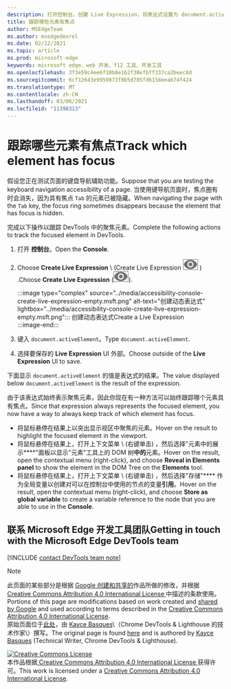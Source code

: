 ```yaml
---
description: 打开控制台，创建 Live Expression，将表达式设置为 document.activeElement。
title: 跟踪哪些元素有焦点
author: MSEdgeTeam
ms.author: msedgedevrel
ms.date: 02/12/2021
ms.topic: article
ms.prod: microsoft-edge
keywords: microsoft edge、web 开发、f12 工具、开发工具
ms.openlocfilehash: 3f3e59c4ee6f10b8e162f30efbff337ca2beec8d
ms.sourcegitcommit: 6cf12643e9959873f8b5d785fd6158eeab74f424
ms.translationtype: MT
ms.contentlocale: zh-CN
ms.lasthandoff: 03/06/2021
ms.locfileid: "11398313"
---
```

<!-- Copyright Kayce Basques 

   Licensed under the Apache License, Version 2.0 (the "License");
   you may not use this file except in compliance with the License.
   You may obtain a copy of the License at

       https://www.apache.org/licenses/LICENSE-2.0

   Unless required by applicable law or agreed to in writing, software
   distributed under the License is distributed on an "AS IS" BASIS,
   WITHOUT WARRANTIES OR CONDITIONS OF ANY KIND, either express or implied.
   See the License for the specific language governing permissions and
   limitations under the License.  -->  

# <a name="track-which-element-has-focus"></a><span data-ttu-id="b03cb-104">跟踪哪些元素有焦点</span><span class="sxs-lookup"><span data-stu-id="b03cb-104">Track which element has focus</span></span>  

<span data-ttu-id="b03cb-105">假设您正在测试页面的键盘导航辅助功能。</span><span class="sxs-lookup"><span data-stu-id="b03cb-105">Suppose that you are testing the keyboard navigation accessibility of a page.</span></span>  <span data-ttu-id="b03cb-106">当使用键导航页面时，焦点圈有时会消失，因为具有焦点 `Tab` 的元素已被隐藏。</span><span class="sxs-lookup"><span data-stu-id="b03cb-106">When navigating the page with the `Tab` key, the focus ring sometimes disappears because the element that has focus is hidden.</span></span>  

<span data-ttu-id="b03cb-107">完成以下操作以跟踪 DevTools 中的聚焦元素。</span><span class="sxs-lookup"><span data-stu-id="b03cb-107">Complete the following actions to track the focused element in DevTools.</span></span>  

1.  <span data-ttu-id="b03cb-108">打开 **控制台**。</span><span class="sxs-lookup"><span data-stu-id="b03cb-108">Open the **Console**.</span></span>  
1.  <span data-ttu-id="b03cb-109">Choose **Create Live Expression** \ (Create Live Expression ![ ][ImageCreateIcon] \) .</span><span class="sxs-lookup"><span data-stu-id="b03cb-109">Choose **Create Live Expression** \(![Create Live Expression][ImageCreateIcon]\).</span></span>  
    
    :::image type="complex" source="../media/accessibility-console-create-live-expression-empty.msft.png" alt-text="创建动态表达式" lightbox="../media/accessibility-console-create-live-expression-empty.msft.png":::
       <span data-ttu-id="b03cb-111">创建动态表达式</span><span class="sxs-lookup"><span data-stu-id="b03cb-111">Create a Live Expression</span></span>  
    :::image-end:::  
    
1.  <span data-ttu-id="b03cb-112">键入 `document.activeElement`。</span><span class="sxs-lookup"><span data-stu-id="b03cb-112">Type `document.activeElement`.</span></span>  
1.  <span data-ttu-id="b03cb-113">选择要保存的 **Live Expression** UI 外部。</span><span class="sxs-lookup"><span data-stu-id="b03cb-113">Choose outside of the **Live Expression** UI to save.</span></span>  
    
<span data-ttu-id="b03cb-114">下面显示 `document.activeElement` 的值是表达式的结果。</span><span class="sxs-lookup"><span data-stu-id="b03cb-114">The value displayed below `document.activeElement` is the result of the expression.</span></span>  

<span data-ttu-id="b03cb-115">由于该表达式始终表示聚焦元素，因此你现在有一种方法可以始终跟踪哪个元素具有焦点。</span><span class="sxs-lookup"><span data-stu-id="b03cb-115">Since that expression always represents the focused element, you now have a way to always keep track of which element has focus.</span></span>  

*   <span data-ttu-id="b03cb-116">将鼠标悬停在结果上以突出显示视区中聚焦的元素。</span><span class="sxs-lookup"><span data-stu-id="b03cb-116">Hover on the result to highlight the focused element in the viewport.</span></span>  
*   <span data-ttu-id="b03cb-117">将鼠标悬停在结果上，打开上下文菜单 \ (右键单击\) ，然后选择"元素中的展示\*\*\*\*"面板以显示"元素"工具上的 DOM 树**中的**元素。</span><span class="sxs-lookup"><span data-stu-id="b03cb-117">Hover on the result, open the contextual menu \(right-click\), and choose **Reveal in Elements panel** to show the element in the DOM Tree on the **Elements** tool.</span></span>  
*   <span data-ttu-id="b03cb-118">将鼠标悬停在结果上，打开上下文菜单 \ (右键单击\) ，然后选择"存储"\*\*\*\* 作为全局变量以创建对可以在控制台中使用的节点的变量**引用**。</span><span class="sxs-lookup"><span data-stu-id="b03cb-118">Hover on the result, open the contextual menu \(right-click\), and choose **Store as global variable** to create a variable reference to the node that you are able to use in the **Console**.</span></span>  

## <a name="getting-in-touch-with-the-microsoft-edge-devtools-team"></a><span data-ttu-id="b03cb-119">联系 Microsoft Edge 开发工具团队</span><span class="sxs-lookup"><span data-stu-id="b03cb-119">Getting in touch with the Microsoft Edge DevTools team</span></span>  

[!INCLUDE [contact DevTools team note](../includes/contact-devtools-team-note.md)]  

<!-- image links -->  

[ImageCreateIcon]: ../media/create-live-expression-icon.msft.png  

<!-- links -->  

> [!NOTE]
> <span data-ttu-id="b03cb-120">此页面的某些部分是根据 [Google 创建和共享的][GoogleSitePolicies]作品所做的修改，并根据[ Creative Commons Attribution 4.0 International License ][CCA4IL]中描述的条款使用。</span><span class="sxs-lookup"><span data-stu-id="b03cb-120">Portions of this page are modifications based on work created and [shared by Google][GoogleSitePolicies] and used according to terms described in the [Creative Commons Attribution 4.0 International License][CCA4IL].</span></span>  
> <span data-ttu-id="b03cb-121">原始页面位于[此处](https://developers.google.com/web/tools/chrome-devtools/accessibility/focus)，由 [Kayce Basques][KayceBasques]\（Chrome DevTools \& Lighthouse 的技术作家\）撰写。</span><span class="sxs-lookup"><span data-stu-id="b03cb-121">The original page is found [here](https://developers.google.com/web/tools/chrome-devtools/accessibility/focus) and is authored by [Kayce Basques][KayceBasques] \(Technical Writer, Chrome DevTools \& Lighthouse\).</span></span>  

[![Creative Commons License][CCby4Image]][CCA4IL]  
<span data-ttu-id="b03cb-123">本作品根据[ Creative Commons Attribution 4.0 International License ][CCA4IL]获得许可。</span><span class="sxs-lookup"><span data-stu-id="b03cb-123">This work is licensed under a [Creative Commons Attribution 4.0 International License][CCA4IL].</span></span>  

[CCA4IL]: https://creativecommons.org/licenses/by/4.0  
[CCby4Image]: https://i.creativecommons.org/l/by/4.0/88x31.png  
[GoogleSitePolicies]: https://developers.google.com/terms/site-policies  
[KayceBasques]: https://developers.google.com/web/resources/contributors/kaycebasques  
